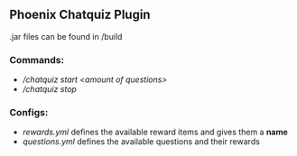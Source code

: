 ## Phoenix Chatquiz Plugin
.jar files can be found in /build

### Commands:
- _/chatquiz start \<amount of questions>_
- _/chatquiz stop_


### Configs:
- _rewards.yml_ defines the available reward items and gives them a **name**
- _questions.yml_ defines the available questions and their rewards
